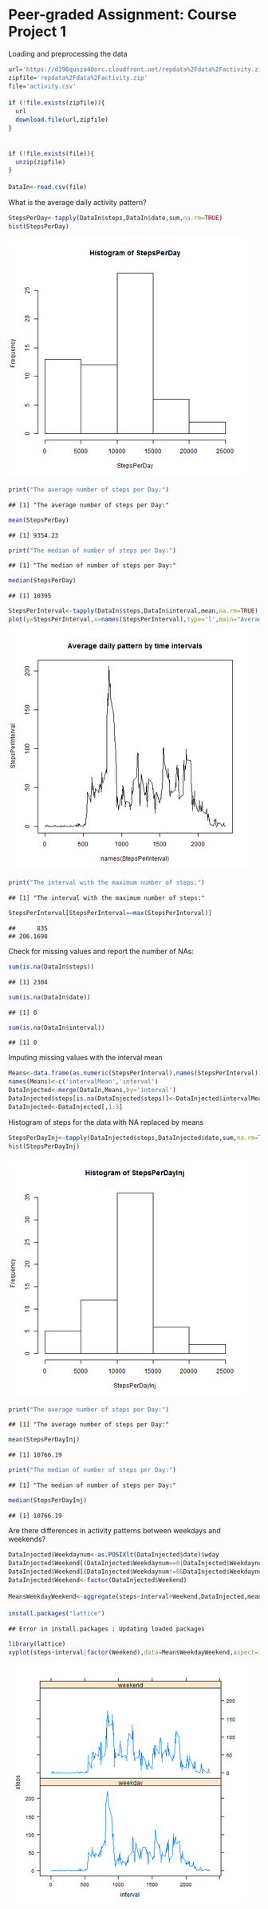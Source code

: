 Peer-graded Assignment: Course Project 1
===================================================
Loading and preprocessing the data


```r
url='https://d396qusza40orc.cloudfront.net/repdata%2Fdata%2Factivity.zip'
zipfile='repdata%2Fdata%2Factivity.zip'
file='activity.csv'

if (!file.exists(zipfile)){
  url
  download.file(url,zipfile)
}  


if (!file.exists(file)){
  unzip(zipfile)
}  

DataIn<-read.csv(file)
```

What is the average daily activity pattern?


```r
StepsPerDay<-tapply(DataIn$steps,DataIn$date,sum,na.rm=TRUE)
hist(StepsPerDay)
```

![plot of chunk unnamed-chunk-1](figure/unnamed-chunk-1-1.png)

```r
print("The average number of steps per Day:")
```

```
## [1] "The average number of steps per Day:"
```

```r
mean(StepsPerDay)
```

```
## [1] 9354.23
```

```r
print("The median of number of steps per Day:")
```

```
## [1] "The median of number of steps per Day:"
```

```r
median(StepsPerDay)
```

```
## [1] 10395
```

```r
StepsPerInterval<-tapply(DataIn$steps,DataIn$interval,mean,na.rm=TRUE)
plot(y=StepsPerInterval,x=names(StepsPerInterval),type='l',main="Average daily pattern by time intervals")
```

![plot of chunk unnamed-chunk-1](figure/unnamed-chunk-1-2.png)

```r
print("The interval with the maximum number of steps:")
```

```
## [1] "The interval with the maximum number of steps:"
```

```r
StepsPerInterval[StepsPerInterval==max(StepsPerInterval)]
```

```
##      835 
## 206.1698
```

Check for missing values and report the number of NAs:

```r
sum(is.na(DataIn$steps))
```

```
## [1] 2304
```

```r
sum(is.na(DataIn$date))
```

```
## [1] 0
```

```r
sum(is.na(DataIn$interval))
```

```
## [1] 0
```
Imputing missing values with the interval mean

```r
Means<-data.frame(as.numeric(StepsPerInterval),names(StepsPerInterval))
names(Means)<-c('intervalMean','interval')
DataInjected<-merge(DataIn,Means,by='interval')
DataInjected$steps[is.na(DataInjected$steps)]<-DataInjected$intervalMean[is.na(DataInjected$steps)]
DataInjected<-DataInjected[,1:3]
```
Histogram of steps for the data with NA replaced by means

```r
StepsPerDayInj<-tapply(DataInjected$steps,DataInjected$date,sum,na.rm=TRUE)
hist(StepsPerDayInj)
```

![plot of chunk unnamed-chunk-4](figure/unnamed-chunk-4-1.png)

```r
print("The average number of steps per Day:")
```

```
## [1] "The average number of steps per Day:"
```

```r
mean(StepsPerDayInj)
```

```
## [1] 10766.19
```

```r
print("The median of number of steps per Day:")
```

```
## [1] "The median of number of steps per Day:"
```

```r
median(StepsPerDayInj)
```

```
## [1] 10766.19
```
Are there differences in activity patterns between weekdays and weekends?


```r
DataInjected$Weekdaynum<-as.POSIXlt(DataInjected$date)$wday
DataInjected$Weekend[(DataInjected$Weekdaynum==0|DataInjected$Weekdaynum==1)]<-c("weekend")
DataInjected$Weekend[(DataInjected$Weekdaynum!=0&DataInjected$Weekdaynum!=1)]<-c("weekday")
DataInjected$Weekend<-factor(DataInjected$Weekend)

MeansWeekdayWeekend<-aggregate(steps~interval+Weekend,DataInjected,mean)

install.packages("lattice")
```

```
## Error in install.packages : Updating loaded packages
```

```r
library(lattice)
xyplot(steps~interval|factor(Weekend),data=MeansWeekdayWeekend,aspect=1/2,type="l")
```

![plot of chunk unnamed-chunk-5](figure/unnamed-chunk-5-1.png)
